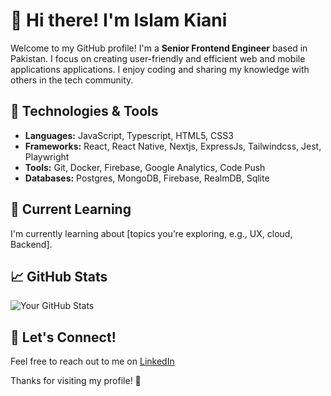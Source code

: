 # 👋 Hi there! I'm Islam Kiani

Welcome to my GitHub profile! I'm a **Senior Frontend Engineer** based in Pakistan. I focus on creating user-friendly and efficient web and mobile applications applications. I enjoy coding and sharing my knowledge with others in the tech community.

## 🔧 Technologies & Tools

- **Languages:**  JavaScript, Typescript, HTML5, CSS3
- **Frameworks:** React, React Native, Nextjs, ExpressJs, Tailwindcss, Jest, Playwright
- **Tools:** Git, Docker, Firebase, Google Analytics, Code Push
- **Databases:** Postgres, MongoDB, Firebase, RealmDB, Sqlite

## 🌱 Current Learning

I'm currently learning about [topics you’re exploring, e.g., UX, cloud, Backend].

## 📈 GitHub Stats

![Your GitHub Stats](https://github-readme-stats.vercel.app/api?username=Jscripter-pk&show_icons=true&theme=radical&show=reviews,discussions_started,prs_merged,prs_merged_percentage&hide_rank=true&card_width=1000px)


## 💬 Let's Connect!

Feel free to reach out to me on [LinkedIn](https://www.linkedin.com/in/islam-kiani-615553166)

Thanks for visiting my profile! 🚀
